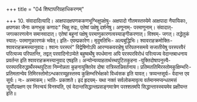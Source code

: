 +++
title = "04 शिष्टापरिग्रहाधिकरणम्"

+++
10. संवादादित्यादि। आक्षपादक्षपणककणभूग्भिक्षुपक्षेषु- अक्षपादो गौतमस्तस्येमे आक्षपादा नैयायिकाः, क्षपणका जैनाः कणभुक् कणादः" भिक्षु रुद्रः, एतेषां पक्षेषु दर्शनेषु। अणूनाम्- परमाणूनाम्। संवादात्- जगत्कारणत्वेन समानवादात्। एतेषां बहूनां पक्षेषु परमाणुकारणत्वस्याङ्गीकरणात्। विश्वम्- जगत्। तद्धेतुकं स्यात्- परमाणुकारणकं भवेत्। इति- एवम्प्रकारेण। मृदुमतिभिः- अल्पबुद्धिभिः। श्वावराहक्रमोक्तिः- श्वावराहक्रमस्यानुवादः। श्वानः परस्परं" विद्वेषिणोऽपि आरण्यकवराहेषु परिपतनसमये सजातीयेषु परस्परवैरं परित्यज्य परिपतन्ति, तद्वत् परवादिनोऽप्येते बहुष्वर्थेषु स्पर्धमाना अपि परस्परविरोधं परित्यज्य वेदान्तबाधनाय प्रवर्तन्त इति श्वावराहक्रमस्यानुवाद एषइति। अन्योन्यव्याहतार्थस्थपुटितकुहना -युक्तिदोषापनुत्त्यै- परस्परविरुद्धार्थैस्स्थपुटिता निम्नोन्नता कुहनायुक्तिरेव दोषा रात्रिस्तन्निवर्तनाय। प्रतिमततिमिरस्तोमकुक्षिम्भरिः- प्रतिमतान्येव तिमिरस्तोमोऽन्धकारव्यूहस्तस्य कुक्षिम्भरिर्भक्षको विध्वंसक इति यावत्। त्रय्यन्तसूर्यः- वेदान्त एव सूर्यः। नः- अस्माकम्। भाति- प्रकाशते। इदं हृदयम्- यथा नक्तं सर्वलोकमावृत्य वर्तमानमप्यन्धतमसं सूर्योदयक्षण एव निरन्वयं विनश्यति, एवं वेदान्तसिद्धान्तप्रसङ्गमात्रेण परश्शतमपि सिद्धान्तास्स्वयमेव प्रक्षीयन्त इति॥